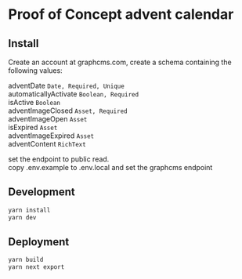 # Proof of Concept advent calendar 

## Install

Create an account at graphcms.com, create a schema containing the following values:

adventDate `Date, Required, Unique`  
automaticallyActivate `Boolean, Required`   
isActive `Boolean`  
adventImageClosed `Asset, Required`  
adventImageOpen `Asset`  
isExpired `Asset`  
adventImageExpired `Asset`  
adventContent `RichText`  

set the endpoint to public read.  
copy .env.example to .env.local and set the graphcms endpoint

## Development

```bash
yarn install
yarn dev
```

## Deployment

```bash
yarn build
yarn next export
```
